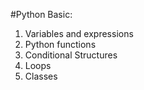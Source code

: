 #Python Basic:
1. Variables and expressions
2. Python functions
3. Conditional Structures
4. Loops
5. Classes
